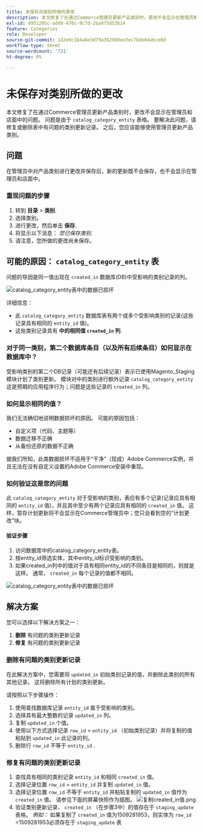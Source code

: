 ```yaml
---
title: 未保存对类别所做的更改
description: 本文修复了在通过Commerce管理员更新产品类别时，更改不会显示在管理员和店面中的问题。 问题是由于“catalog_category_entity”表中的数据损坏导致的。 要解决此问题，请修复或删除表中有问题的类别更新记录。 之后，您应该能够使用管理员更新产品类别。
exl-id: d951205c-add9-478c-9c7d-2ba975d53b14
feature: Categories
role: Developer
source-git-commit: 1d2e0c1b4a8e3d79a362500ee3ec7bde84a6ce0d
workflow-type: tm+mt
source-wordcount: '721'
ht-degree: 0%

---
```


# 未保存对类别所做的更改

本文修复了在通过Commerce管理员更新产品类别时，更改不会显示在管理员和店面中的问题。 问题是由于 `catalog_category_entity` 表格。 要解决此问题，请修复或删除表中有问题的类别更新记录。 之后，您应该能够使用管理员更新产品类别。

## 问题

在管理员中对产品类别进行更改并保存后，新的更新既不会保存，也不会显示在管理员和店面中。

### 重现问题的步骤

1. 转到 **目录** > **类别**.
1. 选择类别。
1. 进行更改，然后单击 **保存**.
1. 将显示以下消息： *您已保存类别*.
1. 请注意，您所做的更改尚未保存。

## 可能的原因： `catalog_category_entity` 表

问题的导因是同一值出现在 `created_in` 数据库(DB)中受影响的类别记录的列。

![catalog_category_entity表中的数据已损坏](assets/catalog_category_entity.png)

详细信息：

* 此 `catalog_category_entity` 数据库表有两个或多个受影响类别的记录(这些记录具有相同的 `entity_id` 值)。
* 这些类别记录具有 **中的相同值 `created_in` 列**.

### 对于同一类别，第二个数据库条目（以及所有后续条目）如何显示在数据库中？

受影响类别的第二个DB记录（可能还有后续记录）表示已使用Magento\_Staging模块计划了类别更新。 模块对中的类别进行额外记录 `catalog_category_entity` 这是预期的应用程序行为；问题是这些记录的 `created_in` 列。

### 如何显示相同的值？

我们无法确切地说明数据损坏的原因。 可能的原因包括：

* 自定义项（代码、主题等）
* 数据迁移不正确
* 从备份还原的数据不正确

据我们所知，此类数据损坏不适用于“干净”（现成）Adobe Commerce实例，并且无法在没有自定义设置的Adobe Commerce安装中重现。

### 如何验证这是您的问题

此 `catalog_category_entity` 对于受影响的类别，表应有多个记录(记录应具有相同的 `entity_id` 值)，并且其中至少有两个记录应具有相同的 `created_in` 值。 这样，暂存计划更新将不会显示在Commerce管理员中；您只会看到空的“计划更改”块。

#### 验证步骤

1. 访问数据库中的catalog\_category\_entity表。
1. 按entity\_id筛选实体，其中entity\_id标识受影响的类别。
1. 如果created\_in列中的值对于具有相同entity\_id的不同条目是相同的，则就是这样。 通常， `created_in` 每个记录的值都不相同。

![catalog_category_entity表中的数据已损坏](assets/catalog_category_entity.png)

## 解决方案

您可以选择以下解决方案之一：

1. **删除** 有问题的类别更新记录
1. **修复** 有问题的类别更新记录

### 删除有问题的类别更新记录

在此解决方案中，您需要将 `updated_in` 初始类别记录的值，并删除此类别的所有其他记录。 这将删除所有计划的类别更新。

请按照以下步骤操作：

1. 使用查找数据库记录 `entity_id` 属于受影响的类别。
1. 选择具有最大整数的记录 `updated_in` 列。
1. 复制 `updated_in` 个值。
1. 使用以下方式选择记录 `row_id` = `entity_id` （初始类别记录）并将复制的值粘贴到 `updated_in` 此记录的列。
1. 删除行 `row_id` 不等于 `entity_id` .

### 修复有问题的类别更新记录

1. 查找具有相同的类别记录 `entity_id` 和相同 `created_in` 值。
1. 选择记录位置 `row_id` = `entity_id` 并复制 `updated_in` 值。
1. 选择记录位置 `row_id` 不等于 `entity_id` 并粘贴复制的 `updated_in` 值作为 `created_in` 值。 请参见下面的屏幕快照作为插图。    ![复制created_in值.png](assets/copy_created-in_value.png)
1. 验证类别更新记录、 `created_in` （在步骤3中）的值存在于 `staging_update` 表格。 *例如：* 如果复制了 `created_in` 值为1509281953，则实体为 `row_id` =1509281953必须存在于 `staging_update` 表
